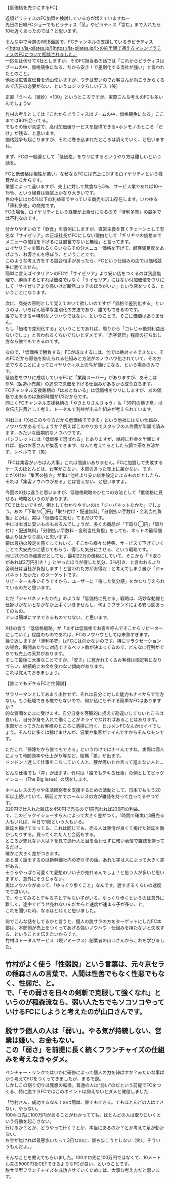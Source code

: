 【低価格を売りにするFC】  
  
近頃ピラティスのFC加盟を検討している方が増えていますねー  
先日の日経FCショーでもピラティス「系」やピラティス「含む」まで入れたら10社近くあったのでは？と思います。  
  
そんな中で今週のWEB面談で、FCチャンネルの支援しているラピラティス<[https://la-pilates.jp/](https://la-pilates.jp/)>の約半額で通えるマシンピラティスのFCについて相談されました。  
一応名は伏せてX社としますが、そのFC担当者の話では「これからピラティスはブームの中、価格競争になる、だから安さ！で差別化する当社が強い」と言われたとのこと。  
他社は広告宣伝費を沢山使いますが、ウチは安いのでお客さんが向こうからくるので広告の必要がない、というロジックらしいデス（笑）  
  
正直「う～ん（微妙）×100」というところですが、実際こんな考えのFCも多いんでしょうw  
  
竹村の考えとしては「これからピラティスはブームの中、価格競争になる」ここまでは80％合ってる。  
でもその後が真逆で、高付加価値サービスを提供できる=ホンモノのところ「だけ」が残る、と思います。  
価格競争も起こりますが、それに巻き込まれたところは消えていく、と思いますね。  
  
まず、FCの一般論として「低価格」をウリにするというやり方は難しいという話を。  
  
FCと低価格は相性が悪い。なぜならFCには売上に対するロイヤリティという経費があるからです。  
業態によって違いますが、売上に対して飲食なら5％、サービス業であれば10～15％、という経費は経営上かなり大きいです。  
世の中にはか5%以下の利益率でやっている商売も沢山存在します。いわゆる「薄利多売」の商売です。  
FCの場合、ロイヤリティという経費が上乗せになるので「薄利多売」の競争では不利なのです。  
  
分かりやすいので「飲食」を事例にしますが、直営主義を貫くチェーンとして有名な「サイゼリア」の正垣社長がFCにしない理由として「ギリギリの価格までメニューの値段を下げるには直営でないと無理」と言ってます。  
ロイヤリティを取れるくらいならその分メニュー価格を下げて、顧客満足度をあげよう、お客さんを呼ぼう、ということです。  
このような考え方をする競合相手があったら、FCという仕組みの店では価格競争に勝てません。  
簡単に言えばイタリアンのFCで「サイゼリア」より安い店をつくるのは到底無理で、勝負するとすれば価格ではなく「サイゼリア」にはない付加価値をウリにして「サイゼリアより高いけど断然コッチのほうがいい」という店をつくる、ということになります。  
  
次に、商売の原則として覚えておいて欲しいのですが「価格で差別化する」というのは、いちばん簡単な差別化の方法であり、誰でもできるのです。  
誰でもできる＝特別なノウハウではない、ということで、そこに価値はありません。  
もし「価格で差別化する」ということであれば、周りから「コレじゃ絶対利益出ないでしょ」と言われるくらいでないとダメです。「赤字覚悟」程度の打ち出し方なら誰でもできるのです。  
  
なので、「低価格で勝負する」FCが成立するには、他では絶対マネできない、そのFCだから原価を抑えられる仕組みと方法がのノウハウ化されていて、その方法でやることによってロイヤリティ以上の%が儲けになる、という場合のみです。  
低価格をウリに成功しているFCに「業務スーパー」がありますが、あそこはSPA（製造小売業）の追求で原価を下げる仕組みがあるから成り立ちます。  
FCチャンネル支援銘柄の「はあとねいる」は低価格をウリにしますが、あの価格で出来るのは施術時間が1/3だからです。  
同じくFCチャンネル支援銘柄の「やきとりさんきゅう」も「39円の焼き鳥」は宣伝広告費として考え、トータルで利益が出る仕組みが考えられています。  
  
X社には「X社このやり方だから低価格でできる」という他社にはない仕組み、ノウハウがあるでしょうか？例えばこのやり方でスタッフの人件費が半額で済みます、みたいな画期的なノウハウです。  
パンフレットには「低価格で選ばれる」とありますが、単純に料金を半額にすれば、倍のお客さんが集客できます、なんて考えてるとしたら臍で茶をお沸かす、レベルです（笑）  
  
「FCは集客がいちばん大事」これは間違いありません。FCに加盟して失敗するケースのほとんどは、お客がこない、本部の言った売上に届かない、です。  
ただX社の「集客の強さ」が単に他社より安い価格設定によるものだとしたら、それは「集客ノウハウがある」とは言えない、と思いますよ。  
  
今回のX社は違うと思いますが、低価格戦略のひとつの方法として「低価格に見せる」戦略というのがあります。  
FCではないですが、例としてわかりやすいのは「ジャパネットたかた」でしょう。あの「下取り◯円」「取り付け・配送無料」「分割払い手数料・金利当社負担」とかは、実は「低価格に見せ」てるだけです。  
中には本当に安いものもあるんでしょうが、多くの商品が「下取り◯円」「取り付け・配送無料」「分割払い手数料・金利当社負担」をしても、ネットの最低価格よりはかなり高いと思います。  
要は最初の設定を高くしておいて、そこから様々な特典、サービスで下げていくことで大安売りに感じてもらう、得した気分にさせる、という戦略です。  
同じ20万の冷蔵庫だとしても、最初22万の価格にしていて、そこから「下取りがあれば2万円引き！」とやったほうが得した気分、3％引き、と言われるより金利分は当社が負担します！と言われた方がお得だ！と考えてしまう層が「ジャパネットたかた」のターゲットです。  
リピーターも多いそうですから、ユーザーに「得した気分感」をかなり与えられているのだと思います。  
  
ただ「ジャパネットたかた」のような「低価格に見せる」戦略は、巧妙な動線と仕掛けがないとなかなか上手くいきませんし、何よりブランドによる安心感あってのもの。  
アレは簡単にマネできるものでなない、と思います。  
  
X社の言う「低価格戦略」が「まずは低価格でお客を呼んでそこからリピーターにしていく」程度のものであれば、FCのノウハウとしては未熟すぎます。  
繰り返しますが「薄利多売」はFCには向かないのです。特にリラクゼーションの場合、時間あたりに対応できるベット数が決まってるので、どんなに行列ができても売上の天井があります。  
そして最後に大事なことですが、「安さ」に惹かれてくるお客様は固定客になりづらい、継続的にお金を使わない傾向があります。  
これは覚えておきましょう。  
  
【誰にでもデキるFCと性弱説】  
  
サラリーマンとしてあまり出世せず、それは自分に対した能力もナイからで仕方ない。もう転職できる歳でもないので、何か私にもデキる簡単なFCはありますか？  
的な質問をたまに受けます。自分自身を客観的に捉えて勘違いしてないところは良いし、自分が身を入れて働くことがキライでなければあることはあります。  
本部がとってきたお客様のところに清掃に行く、ビルメンFCなんかはイイでしょう。そんなに多くは稼げませんが、営業や集客がナイんですからそんなモンです。  
  
ただこれ「掃除だから誰でもできる」というわけではナイんですね。実際は個人によって時間効率や仕上がり等など、結構「差」が出ます。  
ドンドン上達して仕事をこなしていく人と、腰が痛いとか言って進まない人と…  
  
どんな仕事でも「差」が出ます。竹村は「誰でもデキる仕事」の例としてビッグイシュー（The Big Issue）の話をします。  
  
ホームレスの方々や生活困窮者を支援するための活動として、日本でももう20年以上続いていて、駅前とかでホームレスの方が雑誌を持って立ってるやつです。  
220円で仕入れた雑誌を450円で売るので1冊売れれば230円の利益。  
で、このビックイシューすら人によって大きく差がつく。1時間で確実に3冊売る人もいれば、半日で1冊という人もいる。  
雑誌を掲げて立ってる、これは同じでも、売る人は表情が良くて掲げた雑誌を動かしたりする。買ってくれた人と会話もする。  
ところが売れない人は下を見て通行人と目を合わせずに暗い表情で雑誌を持ってるだけ…  
確かに大きく差がつきます。  
あと良く話をするのは新幹線社内の売り子の話。あれも実は人によって大きく差がある。  
そりゃやっぱり可愛くて愛想のいい子が売れるんでしょ？と思う人が多いと思いますが、意外にそうじゃない。  
実はノウハウがあって、「ゆっくり歩くこと」なんです。遅すぎるくらいの速度で丁度いい。  
で、やってみるとデキる子とデキない子がいる。ゆっくり歩くというのは意外に難しく、途中でどうせ売れないんだからと速度が速まる子が多い、と。  
これを聞いた時、なるほどねぇと思いました。  
  
何でこんな話をしてるかと言うと、個人の脱サラの方をターゲットにしたFC本部は、本部側が売上をつくってあげる強いノウハウ・仕組みを持たないと失敗する、ということを伝えたいからです。  
竹村はトータルサービス（現アミークス）創業者の山口さんからこれを学びました。  
  
竹村がよく使う「性弱説」という言葉は、元々京セラの稲森さんの言葉で、人間は性善でもなく性悪でもなく、性弱だ、と。  
で、「その弱さを日々の剣斬で克服して強くなれ」というのが稲森流なら、弱い人たちでもソコソコやっていけるFCにしようと考えたのが山口さんです。  
----------------------  
脱サラ個人の人は「弱い」。やる気が持続しない、営業は嫌い、お金もない。  
この「弱さ」を前提に長く続くフランチャイズの仕組みを考えなきゃダメ。  
----------------------  
ベンチャー・リンクではいかに研修によって個人の力を伸ばすか？みたいな事ばかり考えてFCをつくってきましたが、まるで逆。  
しかしこの割り切りは発想の転換。普通の人は“弱い”のだという前提でFCをつくる、特に脱サラFCではこのポイントは抑えないとダメと確信しました…  
  
「竹村さん、成功するなんてのは簡単、誰でもできる。でもほとんどの人はできない、やらない。  
100キロ先に100万円があることがわかってても、ほとんどの人は取りにいくという行動を起こさない。  
行けるか？とか、どうやって行く？とか、本当にあるのか？とか考えて足が動かない。  
お金が無ければ最悪歩いたって3日なのに、誰も歩こうとしない（笑）。そういうもんだよ。」  
  
そんなことを教えてもらいました。100キロ先に100万円ではなくて、10メートル先の5000円をGETできるようなFCが良い、ということです。  
脱サラ型フランチャイズを成功させていくためには、大事な考え方だと思います。